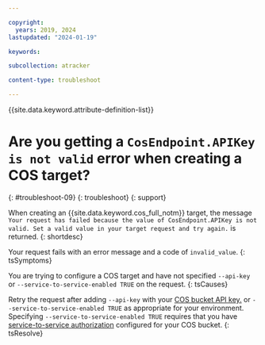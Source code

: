 ```yaml
---

copyright:
  years: 2019, 2024
lastupdated: "2024-01-19"

keywords:

subcollection: atracker

content-type: troubleshoot

---
```


{{site.data.keyword.attribute-definition-list}}

# Are you getting a `CosEndpoint.APIKey is not valid` error when creating a COS target?
{: #troubleshoot-09}
{: troubleshoot}
{: support}

When creating an {{site.data.keyword.cos_full_notm}} target, the message `Your request has failed because the value of CosEndpoint.APIKey is not valid. Set a valid value in your target request and try again.` is returned.
{: shortdesc}



Your request fails with an error message and a code of `invalid_value`.
{: tsSymptoms}

You are trying to configure a COS target and have not specified `--api-key` or `--service-to-service-enabled TRUE` on the request.
{: tsCauses}

Retry the request after adding `--api-key` with your [COS bucket API key.](/docs/atracker?topic=atracker-cos#cos_bucket_access) or `--service-to-service-enabled TRUE` as appropriate for your environment. Specifying `--service-to-service-enabled TRUE` requires that you have [service-to-service authorization](/docs/atracker?topic=atracker-target_v2_cos&interface=ui#target_v2_cos_s2s_ui) configured for your COS bucket.
{: tsResolve}
